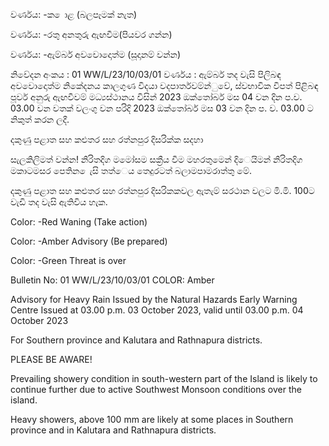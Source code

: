 වර්ණය: -ක ොළ (බලපෑමක් නැත)

වර්ණය: -රතු අනතුරු ඇඟවීම(පියවර ගන්න)

වර්ණය: -ඇම්බර් අවවොදොත්ම (සූදානම් වන්න)

නිවේදන අංකය : 01 WW/L/23/10/03/01 වර්ණය : ඇම්බර් තද වැසි පිලිබඳ අවවොදොත්ම නිකේදනය කාලගුණ විදයා වදපාර්තවම්න්ුවේ, ස්වභාවික විපත් පිළිබඳ පූර්ව අනුරු ඇඟවීවම් මධ්‍යස්ථානය විසින් 2023 ඔක්තෝබර් මස 04 වන දින ප.ව. 03.00 වන වතක් වලංගු වන පරිදි 2023 ඔක්තෝබර් මස 03 වන දින ප. ව. 03.00 ට නිකුත් කරන ලදී.

දකුණු පළාත සහ කළුතර සහ රත්නපුර දිසරික්ක සදහා

සැලකිලිමත් වන්න! නිරිතදිග මමෝසම සක්‍රීය වීම මහරතුමෙන් දිෙයිමන් නිරිතදිග මකාටමසර පෙතින ෙැසි තත්ෙය තෙදුරටත් බලාමපාමරාත්තු මේ.

දකුණු පළාත සහ කළුතර සහ රත්නපුර දිසරිකකවල ඇතැම් සරථාන වලට මි.මි. 100ට වැඩි තද වැසි ඇතිවිය හැක.

Color: -Red Waning (Take action)

Color: -Amber Advisory (Be prepared)

Color: -Green Threat is over

Bulletin No: 01 WW/L/23/10/03/01 COLOR: Amber

Advisory for Heavy Rain Issued by the Natural Hazards Early Warning Centre Issued at 03.00 p.m. 03 October 2023, valid until 03.00 p.m. 04 October 2023

For Southern province and Kalutara and Rathnapura districts.

PLEASE BE AWARE!

Prevailing showery condition in south-western part of the Island is likely to continue further due to active Southwest Monsoon conditions over the island.

Heavy showers, above 100 mm are likely at some places in Southern province and in Kalutara and Rathnapura districts.